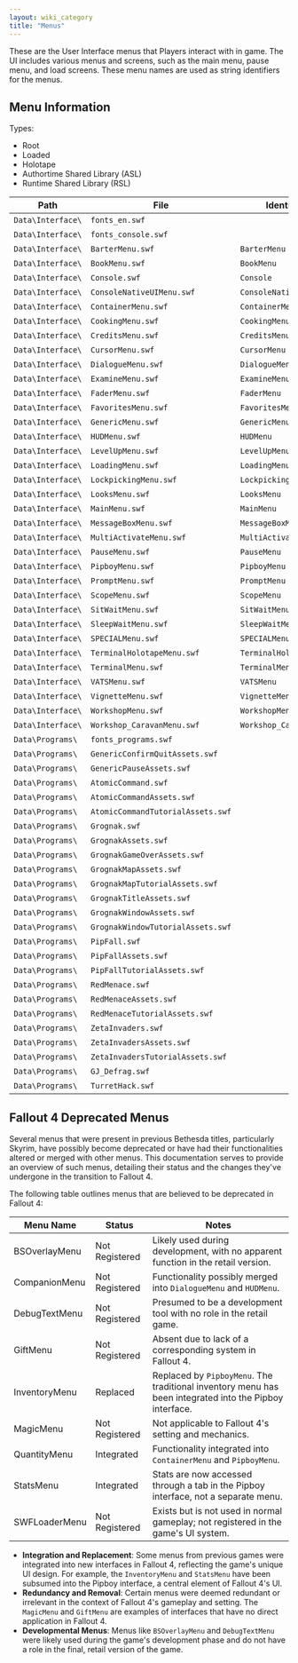 ```yaml
---
layout: wiki_category
title: "Menus"
---
```


These are the User Interface menus that Players interact with in game.
The UI includes various menus and screens, such as the main menu, pause menu, and load screens.
These menu names are used as string identifiers for the menus.


## Menu Information
Types:
- Root
- Loaded
- Holotape
- Authortime Shared Library (ASL)
- Runtime Shared Library (RSL)

| Path              | File                              | Identifier             | Type   |
|-------------------|-----------------------------------|------------------------|--------|
| `Data\Interface\` | `fonts_en.swf`                    |                        | RSL    |
| `Data\Interface\` | `fonts_console.swf`               |                        | RSL    |
| `Data\Interface\` | `BarterMenu.swf`                  | `BarterMenu`           | Root   |
| `Data\Interface\` | `BookMenu.swf`                    | `BookMenu`             | Root   |
| `Data\Interface\` | `Console.swf`                     | `Console`              | Root   |
| `Data\Interface\` | `ConsoleNativeUIMenu.swf`         | `ConsoleNativeUIMenu`  | Root   |
| `Data\Interface\` | `ContainerMenu.swf`               | `ContainerMenu`        | Root   |
| `Data\Interface\` | `CookingMenu.swf`                 | `CookingMenu`          | Root   |
| `Data\Interface\` | `CreditsMenu.swf`                 | `CreditsMenu`          | Root   |
| `Data\Interface\` | `CursorMenu.swf`                  | `CursorMenu`           | Root   |
| `Data\Interface\` | `DialogueMenu.swf`                | `DialogueMenu`         | Root   |
| `Data\Interface\` | `ExamineMenu.swf`                 | `ExamineMenu`          | Root   |
| `Data\Interface\` | `FaderMenu.swf`                   | `FaderMenu`            | Root   |
| `Data\Interface\` | `FavoritesMenu.swf`               | `FavoritesMenu`        | Root   |
| `Data\Interface\` | `GenericMenu.swf`                 | `GenericMenu`          | Root   |
| `Data\Interface\` | `HUDMenu.swf`                     | `HUDMenu`              | Root   |
| `Data\Interface\` | `LevelUpMenu.swf`                 | `LevelUpMenu`          | Root   |
| `Data\Interface\` | `LoadingMenu.swf`                 | `LoadingMenu`          | Root   |
| `Data\Interface\` | `LockpickingMenu.swf`             | `LockpickingMenu`      | Root   |
| `Data\Interface\` | `LooksMenu.swf`                   | `LooksMenu`            | Root   |
| `Data\Interface\` | `MainMenu.swf`                    | `MainMenu`             | Root   |
| `Data\Interface\` | `MessageBoxMenu.swf`              | `MessageBoxMenu`       | Root   |
| `Data\Interface\` | `MultiActivateMenu.swf`           | `MultiActivateMenu`    | Root   |
| `Data\Interface\` | `PauseMenu.swf`                   | `PauseMenu`            | Root   |
| `Data\Interface\` | `PipboyMenu.swf`                  | `PipboyMenu`           | Root   |
| `Data\Interface\` | `PromptMenu.swf`                  | `PromptMenu`           | Root   |
| `Data\Interface\` | `ScopeMenu.swf`                   | `ScopeMenu`            | Root   |
| `Data\Interface\` | `SitWaitMenu.swf`                 | `SitWaitMenu`          | Root   |
| `Data\Interface\` | `SleepWaitMenu.swf`               | `SleepWaitMenu`        | Root   |
| `Data\Interface\` | `SPECIALMenu.swf`                 | `SPECIALMenu`          | Root   |
| `Data\Interface\` | `TerminalHolotapeMenu.swf`        | `TerminalHolotapeMenu` | Root   |
| `Data\Interface\` | `TerminalMenu.swf`                | `TerminalMenu`         | Root   |
| `Data\Interface\` | `VATSMenu.swf`                    | `VATSMenu`             | Root   |
| `Data\Interface\` | `VignetteMenu.swf`                | `VignetteMenu`         | Root   |
| `Data\Interface\` | `WorkshopMenu.swf`                | `WorkshopMenu`         | Root   |
| `Data\Interface\` | `Workshop_CaravanMenu.swf`        | `Workshop_CaravanMenu` | Root   |
| `Data\Programs\`  | `fonts_programs.swf`              |                        | RSL    |
| `Data\Programs\`  | `GenericConfirmQuitAssets.swf`    |                        | ???    |
| `Data\Programs\`  | `GenericPauseAssets.swf`          |                        | ???    |
| `Data\Programs\`  | `AtomicCommand.swf`               |                        | Holo   |
| `Data\Programs\`  | `AtomicCommandAssets.swf`         |                        | ???    |
| `Data\Programs\`  | `AtomicCommandTutorialAssets.swf` |                        | ???    |
| `Data\Programs\`  | `Grognak.swf`                     |                        | Holo   |
| `Data\Programs\`  | `GrognakAssets.swf`               |                        | ???    |
| `Data\Programs\`  | `GrognakGameOverAssets.swf`       |                        | ???    |
| `Data\Programs\`  | `GrognakMapAssets.swf`            |                        | ???    |
| `Data\Programs\`  | `GrognakMapTutorialAssets.swf`    |                        | ???    |
| `Data\Programs\`  | `GrognakTitleAssets.swf`          |                        | ???    |
| `Data\Programs\`  | `GrognakWindowAssets.swf`         |                        | ???    |
| `Data\Programs\`  | `GrognakWindowTutorialAssets.swf` |                        | ???    |
| `Data\Programs\`  | `PipFall.swf`                     |                        | Holo   |
| `Data\Programs\`  | `PipFallAssets.swf`               |                        | ???    |
| `Data\Programs\`  | `PipFallTutorialAssets.swf`       |                        | ???    |
| `Data\Programs\`  | `RedMenace.swf`                   |                        | Holo   |
| `Data\Programs\`  | `RedMenaceAssets.swf`             |                        | ???    |
| `Data\Programs\`  | `RedMenaceTutorialAssets.swf`     |                        | ???    |
| `Data\Programs\`  | `ZetaInvaders.swf`                |                        | Holo   |
| `Data\Programs\`  | `ZetaInvadersAssets.swf`          |                        | ???    |
| `Data\Programs\`  | `ZetaInvadersTutorialAssets.swf`  |                        | ???    |
| `Data\Programs\`  | `GJ_Defrag.swf`                   |                        | Holo   |
| `Data\Programs\`  | `TurretHack.swf`                  |                        | Holo   |


## Fallout 4 Deprecated Menus
Several menus that were present in previous Bethesda titles, particularly Skyrim, have possibly become deprecated or have had their functionalities altered or merged with other menus.
This documentation serves to provide an overview of such menus, detailing their status and the changes they've undergone in the transition to Fallout 4.

The following table outlines menus that are believed to be deprecated in Fallout 4:

| Menu Name      | Status        | Notes                                                                                      |
|----------------|---------------------------|--------------------------------------------------------------------------------------------|
| BSOverlayMenu  | Not Registered | Likely used during development, with no apparent function in the retail version.           |
| CompanionMenu  | Not Registered | Functionality possibly merged into `DialogueMenu` and `HUDMenu`.                           |
| DebugTextMenu  | Not Registered | Presumed to be a development tool with no role in the retail game.                         |
| GiftMenu       | Not Registered | Absent due to lack of a corresponding system in Fallout 4.                                 |
| InventoryMenu  | Replaced                  | Replaced by `PipboyMenu`. The traditional inventory menu has been integrated into the Pipboy interface. |
| MagicMenu      | Not Registered | Not applicable to Fallout 4's setting and mechanics.                                       |
| QuantityMenu   | Integrated                | Functionality integrated into `ContainerMenu` and `PipboyMenu`.                            |
| StatsMenu      | Integrated                | Stats are now accessed through a tab in the Pipboy interface, not a separate menu.         |
| SWFLoaderMenu  | Not Registered | Exists but is not used in normal gameplay; not registered in the game's UI system.        |

- **Integration and Replacement**: Some menus from previous games were integrated into new interfaces in Fallout 4, reflecting the game's unique UI design. For example, the `InventoryMenu` and `StatsMenu` have been subsumed into the Pipboy interface, a central element of Fallout 4's UI.
- **Redundancy and Removal**: Certain menus were deemed redundant or irrelevant in the context of Fallout 4's gameplay and setting. The `MagicMenu` and `GiftMenu` are examples of interfaces that have no direct application in Fallout 4.
- **Developmental Menus**: Menus like `BSOverlayMenu` and `DebugTextMenu` were likely used during the game's development phase and do not have a role in the final, retail version of the game.
